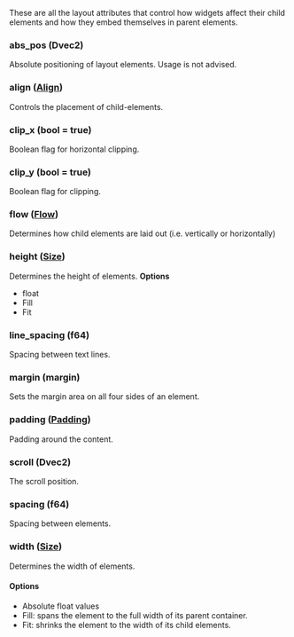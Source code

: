 These are all the layout attributes that control how widgets affect their child elements and how they embed themselves in parent elements.
### abs_pos (Dvec2)
Absolute positioning of layout elements. Usage is not advised.
### align ([Align](Align.md))
Controls the placement of child-elements.
### clip_x (bool = true)
Boolean flag for horizontal clipping.
### clip_y (bool = true)
Boolean flag for  clipping.
### flow ([Flow](Flow.md))
Determines how child elements are laid out (i.e. vertically or horizontally)
### height ([Size](Size.md))
Determines the height of elements.
**Options**
- float
- Fill
- Fit
### line_spacing (f64)
Spacing between text lines.
### margin (margin)
Sets the margin area on all four sides of an element.
### padding ([Padding](ft_padding.md))
Padding around the content.
### scroll (Dvec2)
The scroll position.
### spacing (f64)
Spacing between elements.
### width ([Size](Size.md))
Determines the width of elements.
#### Options
- Absolute float values
- Fill: spans the element to the full width of its parent container.
- Fit: shrinks the element to the width of its child elements.